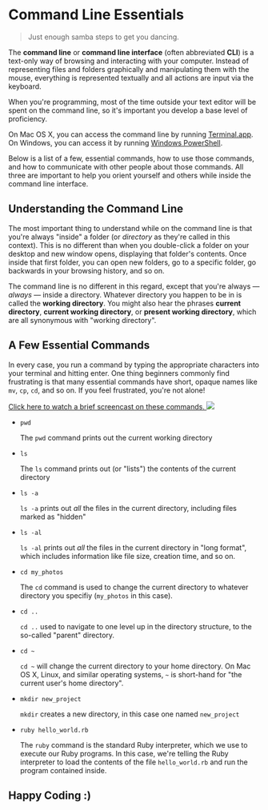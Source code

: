 # Command Line Essentials

> Just enough samba steps to get you dancing.

The **command line** or **command line interface** (often abbreviated **CLI**) is a text-only way of browsing and interacting with your computer.  Instead of representing files and folders graphically and manipulating them with the mouse, everything is represented textually and all actions are input via the keyboard.

When you're programming, most of the time outside your text editor will be spent on the command line, so it's important you develop a base level of proficiency.

On Mac OS X, you can access the command line by running [Terminal.app][terminal-app-wiki]. On Windows, you can access it by running [Windows PowerShell][power-shell-wiki].

Below is a list of a few, essential commands, how to use those commands, and how to communicate with other people about those commands.  All three are important to help you orient yourself and others while inside the command line interface.

## Understanding the Command Line

The most important thing to understand while on the command line is that you're always "inside" a folder (or *directory* as they're called in this context).  This is no different than when you double-click a folder on your desktop and new window opens, displaying that folder's contents.  Once inside that first folder, you can open new folders, go to a specific folder, go backwards in your browsing history, and so on.

The command line is no different in this regard, except that you're always — *always* — inside a directory.  Whatever directory you happen to be in is called the **working directory**.  You might also hear the phrases **current directory**, **current working directory**, or **present working directory**, which are all synonymous with "working directory".

## A Few Essential Commands

In every case, you run a command by typing the appropriate characters into your terminal and hitting enter.  One thing beginners commonly find frustrating is that many essential commands have short, opaque names like `mv`, `cp`, `cd`, and so on.  If you feel frustrated, you're not alone!



<a href="http://quick.as/XRB8FrJv" target="_blank">
Click here to watch a brief screencast on these commands.
<img src="http://cl.ly/image/0g1G1a2H3m3i/Image%202014-06-01%20at%202.22.19%20PM.png" target="_blank">
</a>


- `pwd`

  The `pwd` command prints out the current working directory

- `ls`

  The `ls` command prints out (or "lists") the contents of the current directory

- ```ls -a```

  `ls -a` prints out *all* the files in the current directory, including files marked as "hidden"

- ```ls -al```

  `ls -al` prints out *all* the files in the current directory in "long format", which includes information like file size, creation time, and so on.

- ```cd my_photos```

  The `cd` command is used to change the current directory to whatever directory you specifiy (`my_photos` in this case).

- ```cd ..```

  `cd ..` used to navigate to one level up in the directory structure, to the so-called "parent" directory.

- ```cd ~```

  `cd ~` will change the current directory to your home directory.  On Mac OS X, Linux, and similar operating systems, `~` is short-hand for "the current user's home directory".

- ```mkdir new_project```

  `mkdir` creates a new directory, in this case one named `new_project`

- ```ruby hello_world.rb```

  The `ruby` command is the standard Ruby interpreter, which we use to execute our Ruby programs.  In this case, we're telling the Ruby interpreter to load the contents of the file `hello_world.rb` and run the program contained inside.

## Happy Coding :)

[terminal-app-wiki]:http://en.wikipedia.org/wiki/Terminal_(OS_X)
[power-shell-wiki]:http://en.wikipedia.org/wiki/Windows_PowerShell

